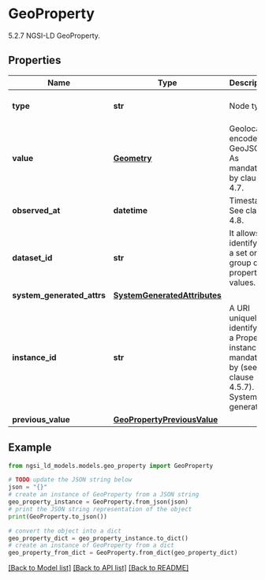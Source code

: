 # GeoProperty

5.2.7 NGSI-LD GeoProperty. 

## Properties

Name | Type | Description | Notes
------------ | ------------- | ------------- | -------------
**type** | **str** | Node type.  | [optional] [default to 'GeoProperty']
**value** | [**Geometry**](Geometry.md) | Geolocation encoded as GeoJSON. As mandated by clause 4.7.  | [optional] 
**observed_at** | **datetime** | Timestamp. See clause 4.8.  | [optional] 
**dataset_id** | **str** | It allows identifying a set or group of property values.  | [optional] 
**system_generated_attrs** | [**SystemGeneratedAttributes**](SystemGeneratedAttributes.md) |  | [optional] 
**instance_id** | **str** | A URI uniquely identifying a Property instance, as mandated by (see clause 4.5.7). System generated.  | [optional] [readonly] 
**previous_value** | [**GeoPropertyPreviousValue**](GeoPropertyPreviousValue.md) |  | [optional] 

## Example

```python
from ngsi_ld_models.models.geo_property import GeoProperty

# TODO update the JSON string below
json = "{}"
# create an instance of GeoProperty from a JSON string
geo_property_instance = GeoProperty.from_json(json)
# print the JSON string representation of the object
print(GeoProperty.to_json())

# convert the object into a dict
geo_property_dict = geo_property_instance.to_dict()
# create an instance of GeoProperty from a dict
geo_property_from_dict = GeoProperty.from_dict(geo_property_dict)
```
[[Back to Model list]](../README.md#documentation-for-models) [[Back to API list]](../README.md#documentation-for-api-endpoints) [[Back to README]](../README.md)


